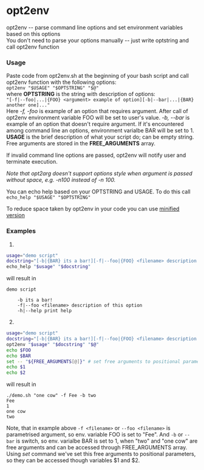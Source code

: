 opt2env
======

opt2env -- parse command line options and set environment variables based on this options  
You don't need to parse your options manually -- just write optstring and call opt2env function

### Usage
Paste code from opt2env.sh at the beginning of your bash script and call opt2env function with the following options:  
`opt2env "$USAGE" "$OPTSTRING" "$@"`  
where **OPTSTRING** is the string with description of options:  
`"[-f|--foo|...|{FOO} <argument> example of option][-b|--bar|...|{BAR} another one]..."`  
Here *-f, -foo* is example of an option that requires argument. After call of opt2env environment variable FOO will be set to user's value.
*-b, --bar* is example of an option that doesn't require argument. If it's encountered among command line an options, environment varialbe BAR will be set to 1.  
**USAGE** is the brief description of what your script do; can be empty string.  
Free arguments are stored in the **FREE_ARGUMENTS** array.

If invalid command line options are passed, opt2env will notify user and terminate execution.

*Note that opt2arg doesn't support options style when argument is passed without space, e.g. -n100 instead of -n 100.*

You can echo help based on your OPTSTRING and USAGE. To do this call  
`echo_help "$USAGE" "$OPTSTRING"`  

To reduce space taken by opt2env in your code you can use [minified version](http://bash-minifier.appspot.com/?url=https://raw.github.com/precious/opt2env/master/opt2env.sh)  

### Examples
1.
```bash    
usage="demo script"
docstring="[-b|{BAR} its a bar!][-f|--foo|{FOO} <filename> description of this option]"
echo_help "$usage" "$docstring"
```
will result in

    demo script 

        -b its a bar!
        -f|--foo <filename> description of this option
        -h|--help print help
    
2.
```bash
usage="demo script"
docstring="[-b|{BAR} its a bar!][-f|--foo|{FOO} <filename> description of this option]"
opt2env "$usage" "$docstring" "$@"
echo $FOO
echo $BAR
set -- "${FREE_ARGUMENTS[@]}" # set free arguments to positional parameters
echo $1
echo $2
```

will result in

    ./demo.sh "one cow" -f Fee -b two
    Fee
    1
    one cow
    two
    
Note, that in example above `-f <filename>` or `--foo <filename>` is parametrised argument, so env. variable FOO is set to "Fee". And `-b` or `--bar` is switch, so env. varialbe BAR is set to 1, when "two" and "one cow" are free arguments and can be accessed through FREE_ARGUMENTS array. Using *set* command we've set this free arguments to positional parameters, so they can be accessed though variables $1 and $2.

